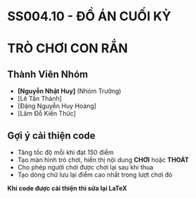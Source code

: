 # SS004.10 - ĐỒ ÁN CUỐI KỲ

# TRÒ CHƠI CON RẮN

## Thành Viên Nhóm

- **[Nguyễn Nhật Huy]** (Nhóm Trưởng)
- [Lê Tấn Thành]
- [Đặng Nguyễn Huy Hoàng]
- [Lâm Đỗ Kiến Thức]

## Gợi ý cải thiện code
- Tăng tốc độ mỗi khi đạt 150 điểm
- Tạo màn hình trò chơi, hiển thị nội dung **CHƠI** hoặc **THOÁT**
- Cho phép người chơi được chơi lại sau khi thua
- Tạo dòng chữ lưu lại điểm cao nhất trong lượt chơi đó

**Khi code được cải thiện thì sửa lại LaTeX**

